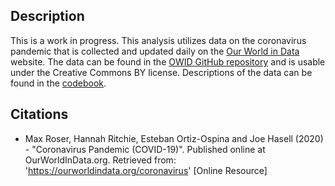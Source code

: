 ## Description
This is a work in progress. This analysis utilizes data on the coronavirus pandemic that is collected and updated daily on the [Our World in Data](https://ourworldindata.org/coronavirus#citation) website. The data can be found in the [OWID GitHub repository](https://github.com/owid/covid-19-data) and is usable under the Creative Commons BY license. Descriptions of the data can be found in the [codebook](https://github.com/owid/covid-19-data/blob/master/public/data/owid-covid-codebook.csv).

## Citations
- Max Roser, Hannah Ritchie, Esteban Ortiz-Ospina and Joe Hasell (2020) - "Coronavirus Pandemic (COVID-19)". Published online at OurWorldInData.org. Retrieved from: 'https://ourworldindata.org/coronavirus' [Online Resource]
